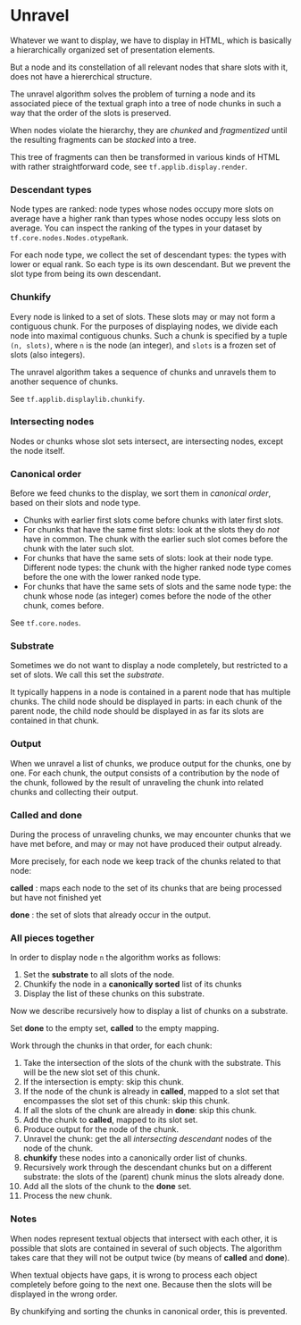 # Unravel

Whatever we want to display, we have to display in HTML, which is basically a
hierarchically organized set of presentation elements.

But a node and its constellation of all relevant nodes that share slots with it,
does not have a hiererchical structure.

The unravel algorithm solves the problem of turning a node and its associated piece
of the textual graph into a tree of node chunks in such a way that the order
of the slots is preserved.

When nodes violate the hierarchy, they are *chunked* and *fragmentized* until the
resulting fragments can be *stacked* into a tree.

This tree of fragments can then be transformed in various kinds of HTML with rather
straightforward code, see `tf.applib.display.render`.

### Descendant types

Node types are ranked: node types whose nodes occupy more slots on average have a higher rank
than types whose nodes occupy less slots on average.
You can inspect the ranking of the types in your dataset by `tf.core.nodes.Nodes.otypeRank`.

For each node type, we collect the set of descendant types: the types with lower or equal rank.
So each type is its own descendant. But we prevent the slot type from being its own
descendant.

### Chunkify

Every node is linked to a set of slots. These slots may or may not form a contiguous chunk.
For the purposes of displaying nodes, we divide each node into maximal contiguous chunks.
Such a chunk is specified by a tuple `(n, slots)`, where `n` is the node (an integer),
and `slots` is a frozen set of slots (also integers).

The unravel algorithm takes a sequence of chunks and
unravels them to another sequence of chunks.

See `tf.applib.displaylib.chunkify`.

### Intersecting nodes

Nodes or chunks whose slot sets intersect, are intersecting nodes, except the node itself.

### Canonical order

Before we feed chunks to the display, we sort them in *canonical order*, based on their
slots and node type.

*   Chunks with earlier first slots come before chunks with later first slots.
*   For chunks that have the same first slots: look at the slots they do *not* have in common.
    The chunk with the earlier such slot comes before the chunk with the later such slot.
*   For chunks that have the same sets of slots: look at their node type.
    Different node types: the chunk with the higher ranked
    node type comes before the one with the lower ranked node type.
*   For chunks that have the same sets of slots and the same node type:
    the chunk whose node (as integer) comes before the node of the other chunk, comes before.

See `tf.core.nodes`.

### Substrate

Sometimes we do not want to display a node completely, but restricted to a set of slots.
We call this set the *substrate*.

It typically happens in a node is contained in a parent node that has multiple chunks.
The child node should be displayed in parts: in each chunk of the parent node, the child node
should be displayed in as far its slots are contained in that chunk.

### Output

When we unravel a list of chunks, we produce output for the chunks, one by one.
For each chunk, the output consists of a contribution by the node of the chunk, followed
by the result of unraveling the chunk into related chunks and collecting their output.

### Called and done

During the process of unraveling chunks, we may encounter chunks that we have met before,
and may or may not have produced their output already.

More precisely, for each node we keep track of the chunks related to that node:

**called**
:   maps each node to the set of its chunks that are being processed but have not finished yet

**done**
:   the set of slots that already occur in the output.

### All pieces together

In order to display node `n` the algorithm works as follows:

1.  Set the **substrate** to all slots of the node.
2.  Chunkify the node in a **canonically sorted** list of its chunks
3.  Display the list of these chunks on this substrate.

Now we describe recursively how to display a list of chunks on a substrate.

Set **done** to the empty set, **called** to the empty mapping.

Work through the chunks in that order, for each chunk:

1.  Take the intersection of the slots of the chunk with the substrate.
    This will be the new slot set of this chunk.
2.  If the intersection is empty: skip this chunk.
3.  If the node of the chunk is already in **called**, mapped to a slot set
    that encompasses the slot set of this chunk: skip this chunk.
4.  If all the slots of the chunk are already in **done**: skip this chunk.
5.  Add the chunk to **called**, mapped to its slot set.
6.  Produce output for the node of the chunk.
7.  Unravel the chunk: get the all *intersecting* *descendant* nodes of the node of the chunk.
8.  **chunkify** these nodes into a canonically order list of chunks.
7.  Recursively work through the descendant chunks but on a different substrate:
    the slots of the (parent) chunk minus the slots already done.
8.  Add all the slots of the chunk to the **done** set.
9.  Process the new chunk.

### Notes

When nodes represent textual objects that intersect with each other, it is possible that
slots are contained in several of such objects.
The algorithm takes care that they will not be output twice
(by means of **called** and **done**).

When textual objects have gaps, it is wrong to process each object completely before
going to the next one. Because then the slots will be displayed in the wrong order.

By chunkifying and sorting the chunks in canonical order, this is prevented.
